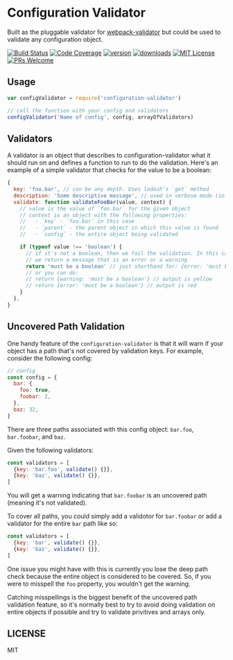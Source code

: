 # Configuration Validator

Built as the pluggable validator for [webpack-validator](https://github.com/kentcdodds/webpack-validator)
but could be used to validate any configuration object.

[![Build Status](https://img.shields.io/travis/kentcdodds/configuration-validator.svg?style=flat-square)](https://travis-ci.org/kentcdodds/configuration-validator)
[![Code Coverage](https://img.shields.io/codecov/c/github/kentcdodds/configuration-validator.svg?style=flat-square)](https://codecov.io/github/kentcdodds/configuration-validator)
[![version](https://img.shields.io/npm/v/configuration-validator.svg?style=flat-square)](http://npm.im/configuration-validator)
[![downloads](https://img.shields.io/npm/dm/configuration-validator.svg?style=flat-square)](http://npm-stat.com/charts.html?package=configuration-validator)
[![MIT License](https://img.shields.io/npm/l/configuration-validator.svg?style=flat-square)](http://opensource.org/licenses/MIT)
[![PRs Welcome](https://img.shields.io/badge/PRs-welcome-brightgreen.svg?style=flat-square)](http://makeapullrequest.com)

## Usage

```javascript
var configValidator = require('configuration-validator')

// call the function with your config and validators
configValidator('Name of config', config, arrayOfValidators)
```

## Validators

A validator is an object that describes to configuration-validator what it should run on and
defines a function to run to do the validation. Here's an example of a simple validator that
checks for the value to be a boolean:

```javascript
{
  key: 'foo.bar', // can be any depth. Uses lodash's `get` method
  description: 'Some descriptive message', // used in verbose mode (in development)
  validate: function validateFooBar(value, context) {
    // value is the value of `foo.bar` for the given object
    // context is an object with the following properties:
    //   - `key` - `foo.bar` in this case
    //   - `parent` - the parent object in which this value is found
    //   - `config` - the entire object being validated

    if (typeof value !== 'boolean') {
      // if it's not a boolean, then we fail the validation. In this case
      // we return a message that is an error or a warning
      return 'must be a boolean' // just shorthand for: {error: 'must be a boolean'}
      // or you can do:
      // return {warning: 'must be a boolean'} // output is yellow
      // return {error: 'must be a boolean'} // output is red
    }
  },
}
```

## Uncovered Path Validation

One handy feature of the `configuration-validator` is that it will warn if your object has a path that's not covered by validation keys. For example, consider the following config:

```javascript
// config
const config = {
  bar: {
    foo: true,
    foobar: 2,
  },
  baz: 32,
}
```

There are three paths associated with this config object: `bar.foo`, `bar.foobar`, and `baz`.

Given the following validators:

```javascript
const validators = [
  {key: 'bar.foo', validate() {}},
  {key: 'baz', validate() {}},
]
```

You will get a warning indicating that `bar.foobar` is an uncovered path (meaning it's not validated).

To cover all paths, you could simply add a validotor for `bar.foobar` or add a validator for the entire `bar` path like so:

```javascript
const validators = [
  {key: 'bar', validate() {}},
  {key: 'baz', validate() {}},
]
```

One issue you might have with this is currently you lose the deep path check because the entire object is considered to be covered. So, if you were to misspell the `foo` property, you wouldn't get the warning.

Catching misspellings is the biggest benefit of the uncovered path validation feature, so it's normally best to try to avoid doing validation on entire objects if possible and try to validate privitives and arrays only.

## LICENSE

MIT

